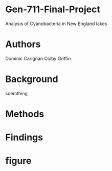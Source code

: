 # Gen-711-Final-Project
Analysis of Cyanobacteria in New England lakes

# Authors
Dominic Carignan
Colby Griffin
# Background

soemthing

# Methods



# Findings



# figure



